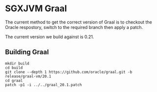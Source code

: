 # SGXJVM Graal
The current method to get the correct version of Graal is to checkout the Oracle respostory, switch to the required branch then apply a patch.

The current version we build against is 0.21.

## Building Graal
```
mkdir build
cd build
git clone --depth 1 https://github.com/oracle/graal.git -b release/graal-vm/20.1
cd graal
patch -p1 -i ../../graal_20.1.patch
```
